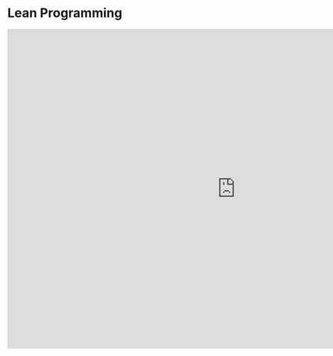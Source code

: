 # Lean Programming


<div>
<iframe width="1024" height="720" src="https://www.youtube.com/embed/yZo6k48L0VY" title="Quickstart Video" frameborder="0" allow="clipboard-write; encrypted-media;" allowfullscreen></iframe>
</div>


